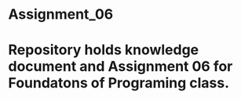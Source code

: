 # Assignment_06
# Repository holds knowledge document and Assignment 06 for Foundatons of Programing class.
